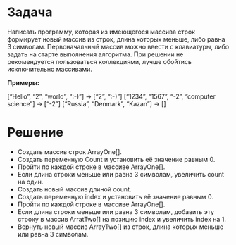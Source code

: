 # **Задача**
Написать программу, которая из имеющегося массива строк формирует новый массив из строк, длина которых меньше, либо равна 3 символам. Первоначальный массив можно ввести с клавиатуры, либо задать на старте выполнения алгоритма. При решении не рекомендуется пользоваться коллекциями, лучше обойтись исключительно массивами.

**Примеры:**

[“Hello”, “2”, “world”, “:-)”] → [“2”, “:-)”]
[“1234”, “1567”, “-2”, “computer science”] → [“-2”]
[“Russia”, “Denmark”, “Kazan”] → []

# Решение
* Создать массив строк ArrayOne[].
* Создать переменную Count и установить её значение равным 0.
* Пройти по каждой строке в массиве ArrayOne[].
* Если длина строки меньше или равна 3 символам, увеличить count на один.
* Создать новый массив длиной count.
* Создать переменную index и установить её значение равным 0.
* Пройти по каждой строке в массиве ArrayOne[].
* Если длина строки меньше или равна 3 символам, добавить эту строку в массив ArratTwo[] на позицию index и увеличить index на 1.
* Вернуть новый массив ArrayTwo[] из строк, длина которых меньше или равна 3 символам.